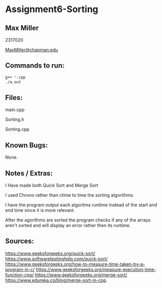 # Assignment6-Sorting
## Max Miller
2317020

MaxMiller@chapman.edu


## Commands to run:
```bash
g++ *.cpp
./a.out
```


## Files:
  main.cpp
  
  Sorting.h
  
  Sorting.cpp
  
  
## Known Bugs:
  None.
  
  
## Notes / Extras:
  I Have made both Quick Sort and Merge Sort

  I used Chrono rather than ctime to time the sorting algorithms.
  
  I have the program output each algoritms runtime instead of the start and end time since it is more relevant.
  
  After the agorithms are sorted the program checks if any of the arrays aren't sorted and will display an error rather then its runtime.
  

## Sources:
https://www.geeksforgeeks.org/quick-sort/
https://www.softwaretestinghelp.com/quick-sort/
https://www.geeksforgeeks.org/how-to-measure-time-taken-by-a-program-in-c/
https://www.geeksforgeeks.org/measure-execution-time-function-cpp/
https://www.geeksforgeeks.org/merge-sort/
https://www.edureka.co/blog/merge-sort-in-cpp
